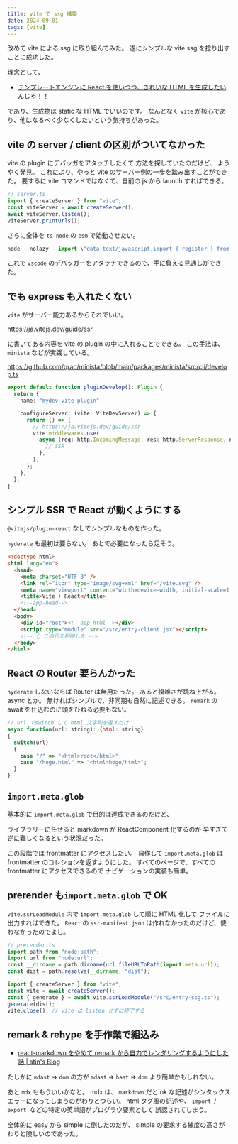 ```yaml
---
title: vite で ssg 構築
date: 2024-09-01
tags: [vite]
---
```


改めて vite による ssg に取り組んでみた。
遂にシンプルな vite ssg を捻り出すことに成功した。

理念として、

- [テンプレートエンジンに React を使いつつ、きれいな HTML を生成したいんじゃ！！](https://zenn.dev/otsukayuhi/articles/e52651b4e2c5ae7c4a17)

であり、生成物は static な HTML でいいのです。
なんとなく `vite` が核心であり、他はなるべく少なくしたいという気持ちがあった。

## vite の server / client の区別がついてなかった

vite の plugin にデバッガをアタッチしたくて 方法を探していたのだけど、
ようやく発見。
これにより、やっと vite のサーバー側の一歩を踏み出すことができた。
要するに vite コマンドではなくて、自前の js から launch すればできる。

```js
// server.ts
import { createServer } from "vite";
const viteServer = await createServer();
await viteServer.listen();
viteServer.printUrls();
```

さらに全体を `ts-node` の `esm` で始動させたい。

```js
node --nolazy --import \"data:text/javascript,import { register } from 'node:module'; import { pathToFileURL } from 'node:url'; register('ts-node/esm', pathToFileURL('./'));\" index.ts"
```

これで `vscode` のデバッガーをアタッチできるので、手に負える見通しができた。

## でも express も入れたくない

`vite` がサーバー能力あるからそれでいい。

https://ja.vitejs.dev/guide/ssr

に書いてある内容を vite の plugin の中に入れることでできる。
この手法は、 `minista` などが実践している。

https://github.com/qrac/minista/blob/main/packages/minista/src/cli/develop.ts

```ts
export default function pluginDevelop(): Plugin {
  return {
    name: "mydev-vite-plugin",

    configureServer: (vite: ViteDevServer) => {
      return () => {
        // https://ja.vitejs.dev/guide/ssr
        vite.middlewares.use(
          async (req: http.IncomingMessage, res: http.ServerResponse, next) => {
            // SSR
          },
        );
      };
    },
  };
}
```

## シンプル SSR で React が動くようにする

`@vitejs/plugin-react` なしでシンプルなものを作った。

`hyderate` も最初は要らない。
あとで必要になったら足そう。

```html
<!doctype html>
<html lang="en">
  <head>
    <meta charset="UTF-8" />
    <link rel="icon" type="image/svg+xml" href="/vite.svg" />
    <meta name="viewport" content="width=device-width, initial-scale=1.0" />
    <title>Vite + React</title>
    <!--app-head-->
  </head>
  <body>
    <div id="root"><!--app-html--></div>
    <script type="module" src="/src/entry-client.jsx"></script>
    <!-- 👆 この行を削除した -->
  </body>
</html>
```

## React の Router 要らんかった

`hyderate` しないならば Router は無用だった。
あると複雑さが跳ね上がる。async とか。
無ければシンプルで、非同期も自然に記述できる。
`remark` の await を仕込むのに頭をひねる必要もない。

```js
// url でswitch して html 文字列を返すだけ
async function(url: string): {html: string}
{
  switch(url)
  {
    case "/" => "<html>root</html>";
    case "/hoge.html" => "<html>hoge/html>";
  }
}
```

## `import.meta.glob`

基本的に `import.meta.glob` で目的は達成できるのだけど、

ライブラリーに任せると markdown が ReactComponent 化するのが
早すぎて逆に難しくなるという状況だった。

この段階では frontmatter にアクセスしたい。
自作して `import.meta.glob` は frontmatter のコレションを返すようにした。
すべてのページで、すべての frontmatter にアクセスできるので
ナビゲーションの実装も簡単。

## prerender も`import.meta.glob` で OK

`vite.ssrLoadModule` 内で `import.meta.glob` して順に HTML 化して
ファイルに出力すればできた。
`React` の `ssr-manifest.json` は作れなかったのだけど、使わなかったのでよし。

```js
// prerender.ts
import path from "node:path";
import url from "node:url";
const __dirname = path.dirname(url.fileURLToPath(import.meta.url));
const dist = path.resolve(__dirname, "dist");

import { createServer } from "vite";
const vite = await createServer();
const { generate } = await vite.ssrLoadModule("/src/entry-ssg.ts");
generate(dist);
vite.close(); // vite は listen せずに終了する
```

## remark & rehype を手作業で組込み

- [react-markdown をやめて remark から自力でレンダリングするようにした話 | stin&#x27;s Blog](https://blog.stin.ink/articles/replace-react-markdown-with-remark)

たしかに `mdast` => `dom` の方が
`mdast` => `hast` => `dom` より簡単かもしれない。

あと `mdx` ももういいかなと。
mdx は、 `markdown` だと ok な記述がシンタックスエラーになってしまうのがわりとつらい。
html タグ風の記述や、 `import `/ `export `などの特定の英単語がプログラウ要素として
誤認されてしまう。


全体的に easy から simple に倒したのだが、
simple の要求する練度の高さがわりと険しいのであった。

